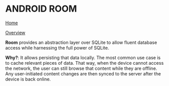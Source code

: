 # ANDROID ROOM   
[Home](./README.md) 

[Overview](https://developer.android.com/training/data-storage/room)  

__Room__ provides an abstraction layer over SQLite to allow fluent database access while harnessing the full power of SQLite.   

__Why?__: It allows persisting that data locally. The most common use case is to cache relevant pieces of data. That way, when the device cannot access the network, the user can still browse that content while they are offline. Any user-initiated content changes are then synced to the server after the device is back online.  


